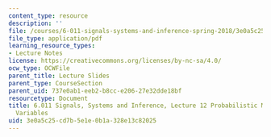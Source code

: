 ```yaml
---
content_type: resource
description: ''
file: /courses/6-011-signals-systems-and-inference-spring-2018/3e0a5c25cd7b5e1e0b1a328e13c82025_MIT6_011S18lec12.pdf
file_type: application/pdf
learning_resource_types:
- Lecture Notes
license: https://creativecommons.org/licenses/by-nc-sa/4.0/
ocw_type: OCWFile
parent_title: Lecture Slides
parent_type: CourseSection
parent_uid: 737e0ab1-eeb2-b8cc-e206-27e32dde18bf
resourcetype: Document
title: 6.011 Signals, Systems and Inference, Lecture 12 Probabilistic Models, Random
  Variables
uid: 3e0a5c25-cd7b-5e1e-0b1a-328e13c82025
---
```


